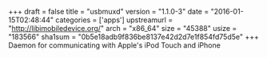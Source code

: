+++
draft = false
title = "usbmuxd"
version = "1.1.0-3"
date = "2016-01-15T02:48:44"
categories = ['apps']
upstreamurl = "http://libimobiledevice.org/"
arch = "x86_64"
size = "45388"
usize = "183566"
sha1sum = "0b5e18adb9f836be8137e42d2d7e1f854fd75d5e"
+++
Daemon for communicating with Apple's iPod Touch and iPhone